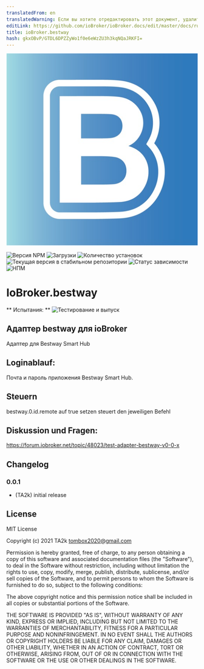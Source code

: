 ```yaml
---
translatedFrom: en
translatedWarning: Если вы хотите отредактировать этот документ, удалите поле «translationFrom», в противном случае этот документ будет снова автоматически переведен
editLink: https://github.com/ioBroker/ioBroker.docs/edit/master/docs/ru/adapterref/iobroker.bestway/README.md
title: ioBroker.bestway
hash: gkxOBvP/GTDL6DPZZyWo1f0e6eWzZU3h3kqNQaJRKFI=
---
```

![Логотип](../../../en/adapterref/iobroker.bestway/admin/bestway.png)

![Версия NPM](https://img.shields.io/npm/v/iobroker.bestway.svg)
![Загрузки](https://img.shields.io/npm/dm/iobroker.bestway.svg)
![Количество установок](https://iobroker.live/badges/bestway-installed.svg)
![Текущая версия в стабильном репозитории](https://iobroker.live/badges/bestway-stable.svg)
![Статус зависимости](https://img.shields.io/david/TA2k/iobroker.bestway.svg)
![НПМ](https://nodei.co/npm/iobroker.bestway.png?downloads=true)

# IoBroker.bestway
** Испытания: ** ![Тестирование и выпуск](https://github.com/TA2k/ioBroker.bestway/workflows/Test%20and%20Release/badge.svg)

## Адаптер bestway для ioBroker
Адаптер для Bestway Smart Hub

## Loginablauf:
Почта и пароль приложения Bestway Smart Hub.

## Steuern
bestway.0.id.remote auf true setzen steuert den jeweiligen Befehl

## Diskussion und Fragen:
https://forum.iobroker.net/topic/48023/test-adapter-bestway-v0-0-x

## Changelog

### 0.0.1
* (TA2k) initial release

## License
MIT License

Copyright (c) 2021 TA2k <tombox2020@gmail.com>

Permission is hereby granted, free of charge, to any person obtaining a copy
of this software and associated documentation files (the "Software"), to deal
in the Software without restriction, including without limitation the rights
to use, copy, modify, merge, publish, distribute, sublicense, and/or sell
copies of the Software, and to permit persons to whom the Software is
furnished to do so, subject to the following conditions:

The above copyright notice and this permission notice shall be included in all
copies or substantial portions of the Software.

THE SOFTWARE IS PROVIDED "AS IS", WITHOUT WARRANTY OF ANY KIND, EXPRESS OR
IMPLIED, INCLUDING BUT NOT LIMITED TO THE WARRANTIES OF MERCHANTABILITY,
FITNESS FOR A PARTICULAR PURPOSE AND NONINFRINGEMENT. IN NO EVENT SHALL THE
AUTHORS OR COPYRIGHT HOLDERS BE LIABLE FOR ANY CLAIM, DAMAGES OR OTHER
LIABILITY, WHETHER IN AN ACTION OF CONTRACT, TORT OR OTHERWISE, ARISING FROM,
OUT OF OR IN CONNECTION WITH THE SOFTWARE OR THE USE OR OTHER DEALINGS IN THE
SOFTWARE.